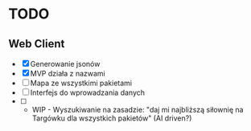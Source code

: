 # TODO

## Web Client
- [x] Generowanie jsonów
- [x] MVP działa z nazwami
- [ ] Mapa ze wszystkimi pakietami
- [ ] Interfejs do wprowadzania danych
- [ ] - WIP - Wyszukiwanie na zasadzie: "daj mi najbliższą siłownię na Targówku dla wszystkich pakietów" (AI driven?)
